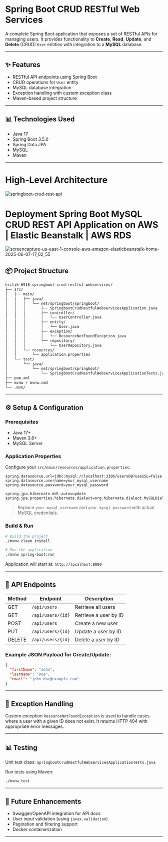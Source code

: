 # Spring Boot CRUD RESTful Web Services

A complete Spring Boot application that exposes a set of RESTful APIs for managing users. It provides functionality to **Create**, **Read**, **Update**, and **Delete** (CRUD) `User` entities with integration to a **MySQL** database.

---

## ✨ Features

* RESTful API endpoints using Spring Boot
* CRUD operations for `User` entity
* MySQL database integration
* Exception handling with custom exception class
* Maven-based project structure

---

## 📊 Technologies Used

* Java 17
* Spring Boot 3.5.0
* Spring Data JPA
* MySQL
* Maven

---

# High-Level Architecture

![springboot-crud-rest-api](https://github.com/user-attachments/assets/3710b808-bde0-47a4-87bc-55781d03d26f)

# Deployment Spring Boot MySQL CRUD REST API Application on AWS | Elastic Beanstalk | AWS RDS

![screencapture-us-east-1-console-aws-amazon-elasticbeanstalk-home-2025-06-07-17_02_55](https://github.com/user-attachments/assets/914bcbac-cd8a-44d0-9fe3-ef42ada28c2d)

## 📦 Project Structure

```bash
hritik-6918-springboot-crud-restful-webservices/
├── src/
│   ├── main/
│   │   ├── java/
│   │   │   └── net/springboot/springboot/
│   │   │       ├── SpringbootCrudRestfulWebservicesApplication.java
│   │   │       ├── controller/
│   │   │       │   └── UserController.java
│   │   │       ├── entity/
│   │   │       │   └── User.java
│   │   │       ├── exception/
│   │   │       │   └── ResourceNotFoundException.java
│   │   │       └── repository/
│   │   │           └── UserRepository.java
│   │   └── resources/
│   │       └── application.properties
│   └── test/
│       └── java/
│           └── net/springboot/springboot/
│               └── SpringbootCrudRestfulWebservicesApplicationTests.java
├── pom.xml
├── mvnw / mvnw.cmd
└── .mvn/
```

---

## ⚙️ Setup & Configuration

### Prerequisites

* Java 17+
* Maven 3.6+
* MySQL Server

### Application Properties

Configure your `src/main/resources/application.properties`:

```properties
spring.datasource.url=jdbc:mysql://localhost:3306/usersDB?useSSL=false
spring.datasource.username=your_mysql_username
spring.datasource.password=your_mysql_password

spring.jpa.hibernate.ddl-auto=update
spring.jpa.properties.hibernate.dialect=org.hibernate.dialect.MySQLDialect
```

> Replace `your_mysql_username` and `your_mysql_password` with actual MySQL credentials.

### Build & Run

```bash
# Build the project
./mvnw clean install

# Run the application
./mvnw spring-boot:run
```

Application will start at: `http://localhost:8080`

---

## 🔧 API Endpoints

| Method | Endpoint          | Description           |
| ------ | ----------------- | --------------------- |
| GET    | `/api/users`      | Retrieve all users    |
| GET    | `/api/users/{id}` | Retrieve a user by ID |
| POST   | `/api/users`      | Create a new user     |
| PUT    | `/api/users/{id}` | Update a user by ID   |
| DELETE | `/api/users/{id}` | Delete a user by ID   |

### Example JSON Payload for Create/Update:

```json
{
  "firstName": "John",
  "lastName": "Doe",
  "email": "john.doe@example.com"
}
```

---

## 🚫 Exception Handling

Custom exception `ResourceNotFoundException` is used to handle cases where a user with a given ID does not exist. It returns HTTP 404 with appropriate error messages.

---

## 📊 Testing

Unit test class: `SpringbootCrudRestfulWebservicesApplicationTests.java`

Run tests using Maven:

```bash
./mvnw test
```

---

## 🚀 Future Enhancements

* Swagger/OpenAPI integration for API docs
* User input validation (using `javax.validation`)
* Pagination and filtering support
* Docker containerization

---
